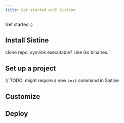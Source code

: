 ```yaml
---
title: Get started with Sistine
---
```


Get started :)

## Install Sistine

clone repo, symlink executable? Like Go binaries.

## Set up a project

// TODO: might require a new `init` command in Sistine

## Customize

## Deploy
